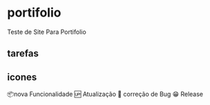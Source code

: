 # portifolio
Teste de Site Para Portifolio

## tarefas


## icones
:package:nova Funcionalidade
:up: Atualização
:poop: correção de Bug
:grin: Release

